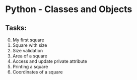 # Python - Classes and Objects

## Tasks:

0. My first square
1. Square with size
2. Size validation
3. Area of a square
4. Access and update private attribute
5. Printing a square
6. Coordinates of a square
